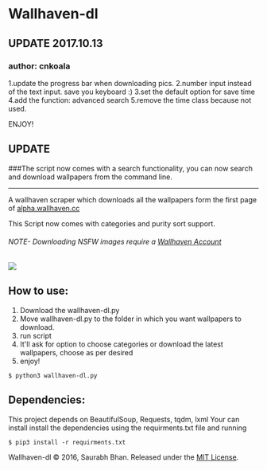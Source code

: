 # Wallhaven-dl

## UPDATE 2017.10.13
### author: cnkoala
  1.update the progress bar when downloading pics.
  2.number input instead of the text input. save you keyboard :)
  3.set the default option for save time
  4.add the function: advanced search
  5.remove the time class because not used.

ENJOY!

## UPDATE
###The script now comes with a search functionality, you can now search and download wallpapers from the command line.

---------------------------------------------------------------------

A wallhaven scraper which downloads all the wallpapers form the first page of [alpha.wallhaven.cc](http://alpha.wallhaven.cc/)

This Script now comes with categories and purity sort support.
###### NOTE- Downloading NSFW images require a [Wallhaven Account](https://alpha.wallhaven.cc/user/create)


![](https://raw.githubusercontent.com/GeekSpin/Wallhaven-dl/master/Images/wallhaven-dl%20(1).gif)

## How to use:
  
  1. Download the wallhaven-dl.py
  2. Move wallhaven-dl.py to the folder in which you want wallpapers to download.
  3. run script 
  4. It'll ask for option to choose categories or download the latest wallpapers, choose as per desired
  5. enjoy!
```
$ python3 wallhaven-dl.py
```

## Dependencies:
  
  This project depends on BeautifulSoup, Requests, tqdm, lxml
  Your can install install the dependencies using the requirments.txt file and running
  ```
  $ pip3 install -r requirments.txt
  ```
  


Wallhaven-dl © 2016, Saurabh Bhan. Released under the [MIT License](https://raw.githubusercontent.com/GeekSpin/Wallhaven-scraper/master/LICENSE).

